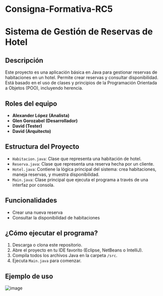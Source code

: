 # Consigna-Formativa-RC5
# Sistema de Gestión de Reservas de Hotel

## Descripción

Este proyecto es una aplicación básica en Java para gestionar reservas de habitaciones en un hotel. Permite crear reservas y consultar disponibilidad. Está basado en el uso de clases y principios de la Programación Orientada a Objetos (POO), incluyendo herencia.

## Roles del equipo

- **Alexander López (Analista)**
- **Glen Gorozabel (Desarrollador)**
- **David (Tester)**
- **David (Arquitecto)** 

## Estructura del Proyecto

- `Habitacion.java`: Clase que representa una habitación de hotel.
- `Reserva.java`: Clase que representa una reserva hecha por un cliente.
- `Hotel.java`: Contiene la lógica principal del sistema: crea habitaciones, maneja reservas, y muestra disponibilidad.
- `Main.java`: Clase principal que ejecuta el programa a través de una interfaz por consola.

## Funcionalidades

- Crear una nueva reserva
- Consultar la disponibilidad de habitaciones

## ¿Cómo ejecutar el programa?

1. Descarga o clona este repositorio.
2. Abre el proyecto en tu IDE favorito (Eclipse, NetBeans o IntelliJ).
3. Compila todos los archivos Java en la carpeta `/src`.
4. Ejecuta `Main.java` para comenzar.

## Ejemplo de uso

![image](https://github.com/user-attachments/assets/ebf23188-ebf9-48cf-bf1c-da7d116c548d)

